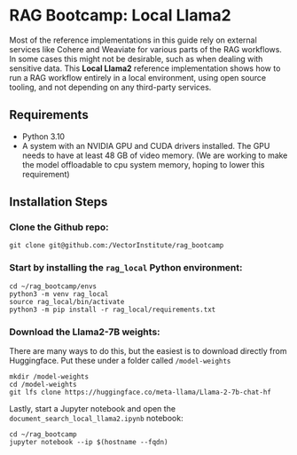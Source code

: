 # RAG Bootcamp: Local Llama2
Most of the reference implementations in this guide rely on external services like Cohere and Weaviate for various parts of the RAG workflows. In some cases this might not be desirable, such as when dealing with sensitive data. This **Local Llama2** reference implementation shows how to run a RAG workflow entirely in a local environment, using open source tooling, and not depending on any third-party services.


## Requirements
* Python 3.10
* A system with an NVIDIA GPU and CUDA drivers installed. The GPU needs to have at least 48 GB of video memory. (We are working to make the model offloadable to cpu system memory, hoping to lower this requirement)


## Installation Steps

### Clone the Github repo:

    git clone git@github.com:/VectorInstitute/rag_bootcamp

### Start by installing the `rag_local` Python environment:

    cd ~/rag_bootcamp/envs
    python3 -m venv rag_local
    source rag_local/bin/activate
    python3 -m pip install -r rag_local/requirements.txt

### Download the Llama2-7B weights:

There are many ways to do this, but the easiest is to download directly from Huggingface. Put these under a folder called `/model-weights`

    mkdir /model-weights
    cd /model-weights
    git lfs clone https://huggingface.co/meta-llama/Llama-2-7b-chat-hf

Lastly, start a Jupyter notebook and open the `document_search_local_llama2.ipynb` notebook:

    cd ~/rag_bootcamp
    jupyter notebook --ip $(hostname --fqdn)

